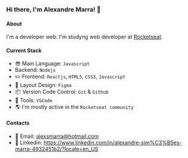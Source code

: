 ### Hi there, I'm Alexandre Marra! 👋

#### About
I'm a developer web. I'm studyng web developer at [Rocketseat](https://rocketseat.com.br). 

#### Current Stack
- 😎 Main Language: `Javascript`
-   Backend: `Nodejs`
- :pencil2: Frontend: `Reactjs`, `HTML5`, `CSS3`, `Javascript`
- 🎨 Layout Design: `Figma`
- :package: Version Code Control: `Git` & `Github`
- 🔧  Tools: `VSCode`
- :earth_americas:  I'm mostly active in the `Rocketseat community`

#### Contacts
- 📨 Email: alexsmarra@hotmail.com
- 👤 Linkedin: https://www.linkedin.com/in/alexandre-sim%C3%B5es-marra-4932451b2/?locale=en_US

